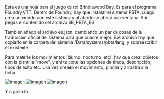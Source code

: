
Esta es una hoja para el juego de rol Brindlewood Bay.
Es para el programa Foundry VTT.
Dentro de Foundry, hay que instalar el sistema PBTA.
Luego crea un mundo con este sistema
y al abrirlo se abrirá una ventana. Ahí pegas el contenido del archivo BB_PBTA_ES

También añado el archivo es.json, cambiando un par de cosas de la traducción oficial del sistema para que cuadre mejor. Ese archivo hay que copiarlo en la carpeta del sistema /Data/systems/pbta/lang, y sobreescribir el existente

Para meterle los movimientos (diurno, nocturno, etc), hay que crear objetos, con la plantilla "move", y ahí te pone las opciones de tirada, descripción, tipos de éxito etc. Una vez creado el movimiento, pincha y arrastra a la ficha.

![imagen](https://user-images.githubusercontent.com/128089838/225739230-8ab8566f-70a6-4c84-b3b2-0bf8e60322e8.png)
![imagen](https://user-images.githubusercontent.com/128089838/225739295-8a39f3b0-c737-44f2-8194-1a5eb3f96ee0.png)
![imagen](https://user-images.githubusercontent.com/128089838/225741966-69d9d1ff-c95e-41fc-890a-7816f6f524d3.png)


Y a gozarlo.
